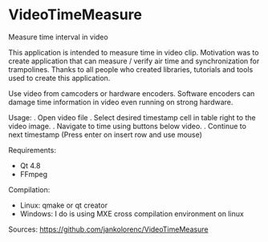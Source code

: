 VideoTimeMeasure
================

Measure time interval in video

This application is intended to measure time in video clip. Motivation was to create application that can measure / verify air time and synchronization for trampolines.
Thanks to all people who created libraries, tutorials and tools used to create this application.

Use video from camcoders or hardware encoders. Software encoders can damage time information in video even running on strong hardware.

Usage:
  . Open video file
  . Select desired timestamp cell in table right to the video image.
  . Navigate to time using buttons below video.
  . Continue to next timestamp (Press enter on insert row and use mouse)

Requirements:
 - Qt 4.8
 - FFmpeg

Compilation:
 - Linux: qmake or qt creator
 - Windows: I do is using MXE cross compilation environment on linux

Sources:
https://github.com/jankolorenc/VideoTimeMeasure
